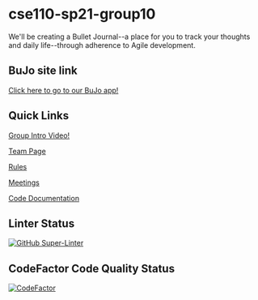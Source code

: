 # cse110-sp21-group10
We'll be creating a Bullet Journal--a place for you to track your thoughts and daily life--through adherence to Agile development.

## BuJo site link
[Click here to go to our BuJo app!](https://cse110-sp21-group10.github.io/cse110-sp21-group10/source/HTML/log.html)

## Quick Links
[Group Intro Video!](https://youtu.be/TEGurr5URH4)

[Team Page](admin/team.md)

[Rules](admin/misc/rules.md)

[Meetings](admin/meetings)

[Code Documentation](https://cse110-sp21-group10.github.io/)


## Linter Status
[![GitHub Super-Linter](https://github.com/cse110-sp21-group10/cse110-sp21-group10/workflows/Lint%20Code%20Base/badge.svg)](https://github.com/marketplace/actions/super-linter)

## CodeFactor Code Quality Status
[![CodeFactor](https://www.codefactor.io/repository/github/cse110-sp21-group10/cse110-sp21-group10/badge?s=82cdcb24bda34ada6b80cc659332725ca7fdfdca)](https://www.codefactor.io/repository/github/cse110-sp21-group10/cse110-sp21-group10)
